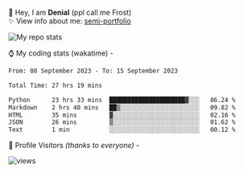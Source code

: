 🤚 Hey, I am **Denial** (ppl call me Frost)  
✨ View info about me: [semi-portfolio](https://frostx.is-a.dev)

<img alt="My repo stats" src="https://github-readme-stats.vercel.app/api?username=FrostX-Official&show_icons=true&theme=radical">

⌚ My coding stats (wakatime) -

<!--START_SECTION:waka-->

```txt
From: 08 September 2023 - To: 15 September 2023

Total Time: 27 hrs 19 mins

Python      23 hrs 33 mins  █████████████████████▓░░░   86.24 %
Markdown    2 hrs 40 mins   ██▒░░░░░░░░░░░░░░░░░░░░░░   09.82 %
HTML        35 mins         ▓░░░░░░░░░░░░░░░░░░░░░░░░   02.16 %
JSON        26 mins         ▒░░░░░░░░░░░░░░░░░░░░░░░░   01.62 %
Text        1 min           ░░░░░░░░░░░░░░░░░░░░░░░░░   00.12 %
```

<!--END_SECTION:waka-->

🧥 Profile Visitors *(thanks to everyone)* -  
  
<!--![visitors](https://visitor-badge.glitch.me/badge?page_id=FrostX-Official.FrostX-Official)-->
![views](https://komarev.com/ghpvc/?username=FrostX-Official&color=blueviolet&style=for-the-badge&label=sussy+viewers)
